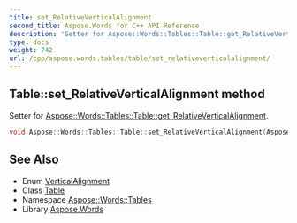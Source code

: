 ```yaml
---
title: set_RelativeVerticalAlignment
second_title: Aspose.Words for C++ API Reference
description: 'Setter for Aspose::Words::Tables::Table::get_RelativeVerticalAlignment.'
type: docs
weight: 742
url: /cpp/aspose.words.tables/table/set_relativeverticalalignment/
---
```

## Table::set_RelativeVerticalAlignment method


Setter for [Aspose::Words::Tables::Table::get_RelativeVerticalAlignment](../get_relativeverticalalignment/).

```cpp
void Aspose::Words::Tables::Table::set_RelativeVerticalAlignment(Aspose::Words::Drawing::VerticalAlignment value)
```

## See Also

* Enum [VerticalAlignment](../../../aspose.words.drawing/verticalalignment/)
* Class [Table](../)
* Namespace [Aspose::Words::Tables](../../)
* Library [Aspose.Words](../../../)
